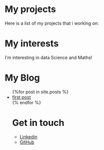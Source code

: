# My projects
Here is a list of my projects that i working on:
# My interests
I'm interesting in data Science and Maths!
# My Blog
<ul>
{%for post in site.posts %}
<li>
<a href="_posts/2024/01/01-new-year.md">first post</a>
</li>
{% endfor %}

# Get in touch
<ul>
<li> <a href="https://www.linkedin.com/in/miguel-m-073213117/">Linkedin</a></li>
<li> <a href="https://github.com/MiguelMolina16">GitHub</a></li>